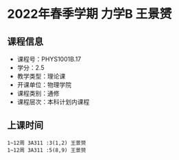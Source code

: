 # 2022年春季学期 力学B 王景赟






## 课程信息

- 课程号：PHYS1001B.17
- 学分：2.5
- 教学类型：理论课
- 开课单位：物理学院
- 课程类别：通修
- 课程层次：本科计划内课程

## 上课时间

```
1~12周 3A311 :3(1,2) 王景赟
1~12周 3A311 :5(8,9) 王景赟
```

